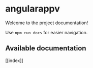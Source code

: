 # angularappv

Welcome to the project documentation!

Use `npm run docs` for easier navigation.

## Available documentation

[[index]]
